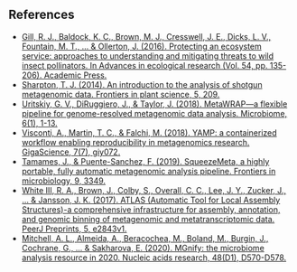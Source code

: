 ## References
* [Gill, R. J., Baldock, K. C., Brown, M. J., Cresswell, J. E., Dicks, L. V., Fountain, M. T., ... & Ollerton, J. (2016). Protecting an ecosystem service: approaches to understanding and mitigating threats to wild insect pollinators. In Advances in ecological research (Vol. 54, pp. 135-206). Academic Press.](https://doi.org/10.1016/bs.aecr.2015.10.007)
* [Sharpton, T. J. (2014). An introduction to the analysis of shotgun metagenomic data. Frontiers in plant science, 5, 209.](https://doi.org/10.3389/fpls.2014.00209)
* [Uritskiy, G. V., DiRuggiero, J., & Taylor, J. (2018). MetaWRAP—a flexible pipeline for genome-resolved metagenomic data analysis. Microbiome, 6(1), 1-13.](https://doi.org/10.1186/s40168-018-0541-1)
* [Visconti, A., Martin, T. C., & Falchi, M. (2018). YAMP: a containerized workflow enabling reproducibility in metagenomics research. GigaScience, 7(7), giy072.](https://doi.org/10.1093/gigascience/giy072)
* [Tamames, J., & Puente-Sanchez, F. (2019). SqueezeMeta, a highly portable, fully automatic metagenomic analysis pipeline. Frontiers in microbiology, 9, 3349.](https://doi.org/10.3389/fmicb.2018.03349)
* [White III, R. A., Brown, J., Colby, S., Overall, C. C., Lee, J. Y., Zucker, J., ... & Jansson, J. K. (2017). ATLAS (Automatic Tool for Local Assembly Structures)-a comprehensive infrastructure for assembly, annotation, and genomic binning of metagenomic and metatranscriptomic data. PeerJ Preprints, 5, e2843v1.](https://doi.org/10.7287/peerj.preprints.2843v1)
* [Mitchell, A. L., Almeida, A., Beracochea, M., Boland, M., Burgin, J., Cochrane, G., ... & Sakharova, E. (2020). MGnify: the microbiome analysis resource in 2020. Nucleic acids research, 48(D1), D570-D578.](https://doi.org/10.1093/nar/gkz1035)
